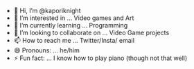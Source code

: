 - 👋 Hi, I’m @kaporiknight
- 👀 I’m interested in ... Video games and Art
- 🌱 I’m currently learning ... Programming
- 💞️ I’m looking to collaborate on ... Video Game projects
- 📫 How to reach me ... Twitter/Insta/ email
- 😄 Pronouns: ... he/him
- ⚡ Fun fact: ... I know how to play piano (though not that well)

<!---
kaporiknight/kaporiknight is a ✨ special ✨ repository because its `README.md` (this file) appears on your GitHub profile.
You can click the Preview link to take a look at your changes.
--->
